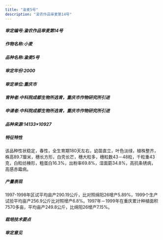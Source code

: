 ```yaml
---
title: "渝麦5号"
description: "渝农作品审麦第14号"
---
```

##### 审定编号:渝农作品审麦第14号

##### 作物名称:小麦

##### 品种名称:渝麦5号

##### 审定年份:2000

##### 审定单位:重庆市

##### 育种者:中科院成都生物所选育，重庆市作物研究所引进

##### 申请者:中科院成都生物所选育，重庆市作物研究所引进

##### 品种来源:14133×10927

##### 特征特性
该品种性状稳定，春性，全生育期180天左右，幼苗直立，叶色淡绿，植株整齐，株高89.7厘米，穗长方形，白壳长芒，穗大粒多，穗粒数43－48粒，千粒重43克，白粒纺棰形，粗蛋白16.3%，出粉率69.8%，湿面筯34.8%，高抗条锈病，高感赤霉病。

##### 产量表现
1997-1998年区试平均亩产290.19公斤，比对照绵阳26增产5.89%，1999个生产试验平均亩产256.9公斤比对照增产6.8%。1997年－1999年在重庆累计种植面积7570多亩，平均亩产249.8公斤，比绵阳26增产7.15%。

##### 栽培技术要点


##### 审定意见

